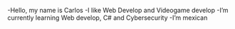 -Hello, my name is Carlos 
-I like Web Develop and Videogame develop
-I’m currently learning Web develop, C# and Cybersecurity
-I’m mexican
